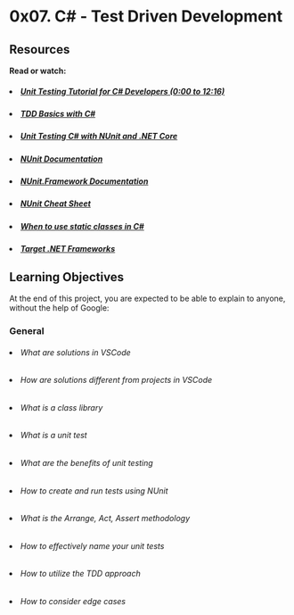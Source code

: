 # 0x07. C# - Test Driven Development

## Resources
<b>Read or watch:</b>

##### <li>[Unit Testing Tutorial for C# Developers (0:00 to 12:16)](https://intranet.hbtn.io/rltoken/G4zs8QYwLUUtLJ2PuuOXLA)</li>
##### <li>[TDD Basics with C#](https://intranet.hbtn.io/rltoken/7X1QWuMH7fTTixpBZN7MeQ)</li>
##### <li>[Unit Testing C# with NUnit and .NET Core](https://intranet.hbtn.io/rltoken/_dsTSiimcnGarlg3HgrvOQ)</li>
##### <li>[NUnit Documentation](https://intranet.hbtn.io/rltoken/PrOqL_DKit8Sa9hSCB3arg)</li>
##### <li>[NUnit.Framework Documentation](https://intranet.hbtn.io/rltoken/oIRHHRsl0JAhtshpjLQ4ZQ)</li>
##### <li>[NUnit Cheat Sheet](https://intranet.hbtn.io/rltoken/aRjOF6RZBIr5L5VkavHY3g)</li>
##### <li>[When to use static classes in C#](https://intranet.hbtn.io/rltoken/DQhTkmZT8gfLuLZ4BgLEdw)</li>
##### <li>[Target .NET Frameworks](https://intranet.hbtn.io/rltoken/e8buwHYEqAxH_rS1LY5kXQ)</li>

## Learning Objectives
At the end of this project, you are expected to be able to explain to anyone, without the help of Google:

### General
###### <li>What are solutions in VSCode</li>
###### <li>How are solutions different from projects in VSCode</li>
###### <li>What is a class library</li>
###### <li>What is a unit test</li>
###### <li>What are the benefits of unit testing</li>
###### <li>How to create and run tests using NUnit</li>
###### <li>What is the Arrange, Act, Assert methodology</li>
###### <li>How to effectively name your unit tests</li>
###### <li>How to utilize the TDD approach</li>
###### <li>How to consider edge cases</li>
